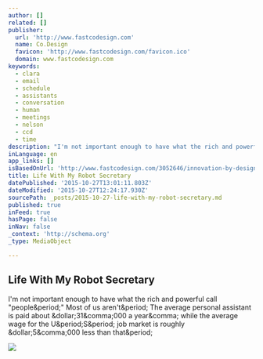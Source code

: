 ```yaml
---
author: []
related: []
publisher:
  url: 'http://www.fastcodesign.com'
  name: Co.Design
  favicon: 'http://www.fastcodesign.com/favicon.ico'
  domain: www.fastcodesign.com
keywords:
  - clara
  - email
  - schedule
  - assistants
  - conversation
  - human
  - meetings
  - nelson
  - ccd
  - time
description: "I'm not important enough to have what the rich and powerful call \"people.\" Most of us aren't. The average personal assistant is paid about $31,000 a year, while the average wage for the U.S. job market is roughly $5,000 less than that."
inLanguage: en
app_links: []
isBasedOnUrl: 'http://www.fastcodesign.com/3052646/innovation-by-design/life-with-my-robot-secretary'
title: Life With My Robot Secretary
datePublished: '2015-10-27T13:01:11.803Z'
dateModified: '2015-10-27T12:24:17.930Z'
sourcePath: _posts/2015-10-27-life-with-my-robot-secretary.md
published: true
inFeed: true
hasPage: false
inNav: false
_context: 'http://schema.org'
_type: MediaObject

---
```

<article style=""><h1>Life With My Robot Secretary</h1><p>I'm not important enough to have what the rich and powerful call "people&amp;period;" Most of us aren't&amp;period; The average personal assistant is paid about &amp;dollar;31&amp;comma;000 a year&amp;comma; while the average wage for the U&amp;period;S&amp;period; job market is roughly &amp;dollar;5&amp;comma;000 less than that&amp;period;</p><img src="http://f.fastcompany.net/multisite_files/fastcompany/imagecache/1280/poster/2015/10/3052646-poster-1280-robot-secretary.jpg" /></article>